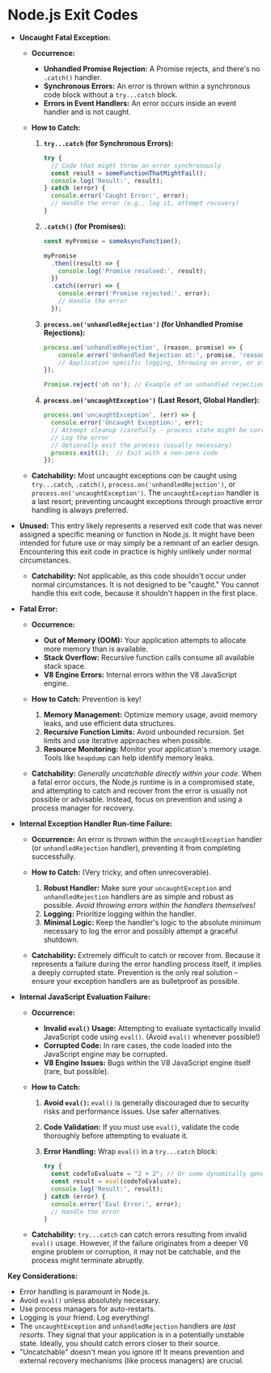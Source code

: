 # Node.js Exit Codes

*   **Uncaught Fatal Exception:**
    *   **Occurrence:**
        *   **Unhandled Promise Rejection:** A Promise rejects, and there's no `.catch()` handler.
        *   **Synchronous Errors:** An error is thrown within a synchronous code block without a `try...catch` block.
        *   **Errors in Event Handlers:** An error occurs inside an event handler and is not caught.

    *   **How to Catch:**

        1.  **`try...catch` (for Synchronous Errors):**
            ```javascript
            try {
              // Code that might throw an error synchronously
              const result = someFunctionThatMightFail();
              console.log('Result:', result);
            } catch (error) {
              console.error('Caught Error:', error);
              // Handle the error (e.g., log it, attempt recovery)
            }
            ```

        2.  **`.catch()` (for Promises):**
            ```javascript
            const myPromise = someAsyncFunction();

            myPromise
              .then((result) => {
                console.log('Promise resolved:', result);
              })
              .catch((error) => {
                console.error('Promise rejected:', error);
                // Handle the error
              });
            ```

        3.  **`process.on('unhandledRejection')` (for Unhandled Promise Rejections):**
              ```javascript
              process.on('unhandledRejection', (reason, promise) => {
                  console.error('Unhandled Rejection at:', promise, 'reason:', reason);
                  // Application specific logging, throwing an error, or other logic here
              });

              Promise.reject('oh no'); // Example of an unhandled rejection
              ```

        4.  **`process.on('uncaughtException')` (Last Resort, Global Handler):**
            ```javascript
            process.on('uncaughtException', (err) => {
              console.error('Uncaught Exception:', err);
              // Attempt cleanup (carefully - process state might be corrupted)
              // Log the error
              // Optionally exit the process (usually necessary)
              process.exit(1);  // Exit with a non-zero code
            });
            ```

    *   **Catchability:**  Most uncaught exceptions *can* be caught using `try...catch`, `.catch()`, `process.on('unhandledRejection')`, or `process.on('uncaughtException')`. The `uncaughtException` handler is a last resort; preventing uncaught exceptions through proactive error handling is always preferred.

*   **Unused:**
    This entry likely represents a reserved exit code that was never assigned a specific meaning or function in Node.js. It might have been intended for future use or may simply be a remnant of an earlier design. Encountering this exit code in practice is highly unlikely under normal circumstances.
    *   **Catchability:** Not applicable, as this code shouldn't occur under normal circumstances. It is not designed to be "caught." You cannot handle this exit code, because it shouldn't happen in the first place.

*   **Fatal Error:**

    *   **Occurrence:**
        *   **Out of Memory (OOM):** Your application attempts to allocate more memory than is available.
        *   **Stack Overflow:** Recursive function calls consume all available stack space.
        *   **V8 Engine Errors:** Internal errors within the V8 JavaScript engine.

    *   **How to Catch:** Prevention is key!
        1.  **Memory Management:**  Optimize memory usage, avoid memory leaks, and use efficient data structures.
        2.  **Recursive Function Limits:**  Avoid unbounded recursion. Set limits and use iterative approaches when possible.
        3.  **Resource Monitoring:**  Monitor your application's memory usage.  Tools like `heapdump` can help identify memory leaks.

    *   **Catchability:** *Generally uncatchable directly within your code.* When a fatal error occurs, the Node.js runtime is in a compromised state, and attempting to catch and recover from the error is usually not possible or advisable. Instead, focus on prevention and using a process manager for recovery.

*   **Internal Exception Handler Run-time Failure:**
    *   **Occurrence:** An error is thrown within the `uncaughtException` handler (or `unhandledRejection` handler), preventing it from completing successfully.

    *   **How to Catch:** (Very tricky, and often unrecoverable).

        1.  **Robust Handler:** Make sure your `uncaughtException` and `unhandledRejection` handlers are as simple and robust as possible. *Avoid throwing errors within the handlers themselves!*
        2.  **Logging:** Prioritize logging within the handler.
        3.  **Minimal Logic:**  Keep the handler's logic to the absolute minimum necessary to log the error and possibly attempt a graceful shutdown.

    *   **Catchability:** Extremely difficult to catch or recover from. Because it represents a failure during the error handling process itself, it implies a deeply corrupted state. Prevention is the only real solution – ensure your exception handlers are as bulletproof as possible.

*   **Internal JavaScript Evaluation Failure:**
    *   **Occurrence:**
        *   **Invalid `eval()` Usage:** Attempting to evaluate syntactically invalid JavaScript code using `eval()`. (Avoid `eval()` whenever possible!)
        *   **Corrupted Code:** In rare cases, the code loaded into the JavaScript engine may be corrupted.
        *   **V8 Engine Issues:** Bugs within the V8 JavaScript engine itself (rare, but possible).

    *   **How to Catch:**

        1.  **Avoid `eval()`:**  `eval()` is generally discouraged due to security risks and performance issues. Use safer alternatives.
        2.  **Code Validation:** If you must use `eval()`, validate the code thoroughly before attempting to evaluate it.
        3.  **Error Handling:** Wrap `eval()` in a `try...catch` block:

            ```javascript
            try {
              const codeToEvaluate = "2 + 2"; // Or some dynamically generated code
              const result = eval(codeToEvaluate);
              console.log('Result:', result);
            } catch (error) {
              console.error('Eval Error:', error);
              // Handle the error
            }
            ```

    *   **Catchability:** `try...catch` can catch errors resulting from invalid `eval()` usage. However, if the failure originates from a deeper V8 engine problem or corruption, it may not be catchable, and the process might terminate abruptly.

**Key Considerations:**

*   Error handling is paramount in Node.js.
*   Avoid `eval()` unless absolutely necessary.
*   Use process managers for auto-restarts.
*   Logging is your friend. Log everything!
*   The `uncaughtException` and `unhandledRejection` handlers are *last resorts*. They signal that your application is in a potentially unstable state. Ideally, you should catch errors closer to their source.
*   "Uncatchable" doesn't mean you ignore it! It means prevention and external recovery mechanisms (like process managers) are crucial.

